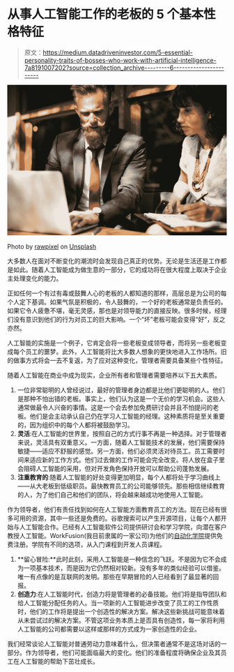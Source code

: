# 从事人工智能工作的老板的 5 个基本性格特征

> 原文：<https://medium.datadriveninvestor.com/5-essential-personality-traits-of-bosses-who-work-with-artificial-intelligence-7a8191007202?source=collection_archive---------6----------------------->

![](img/056f4bf17168090ef64ea560fb769098.png)

Photo by [rawpixel](https://unsplash.com/@rawpixel?utm_source=medium&utm_medium=referral) on [Unsplash](https://unsplash.com?utm_source=medium&utm_medium=referral)

大多数人在面对不断变化的潮流时会发现自己真正的优势。无论是生活还是工作都是如此。随着人工智能成为做生意的一部分，它的成功将在很大程度上取决于企业主处理变化的能力。

正如任何一个有过有毒或鼓舞人心的老板的人都知道的那样，高层总是为公司的每个人定下基调。如果气氛是积极的，令人鼓舞的，一个好的老板通常是负责任的。如果它令人疲惫不堪，毫无灵感，那也是对领导能力的直接反映。很多时候，经理们没有意识到他们的行为对员工的巨大影响。一个“坏”老板可能会变得“好”，反之亦然。

人工智能的实施是一个例子，它肯定会将一些老板变成领导者，而将另一些老板变成每个员工的噩梦。此外，人工智能将比大多数人想象的更快地进入工作场所。旧的做事方式将会一去不复返，为了应对这种变化，管理者需要具备某些个性特征。

随着人工智能在商业中成为现实，企业所有者和管理者需要培养以下五大素质。

1.  一位非常聪明的人曾经说过，最好的管理者身边都是比他们更聪明的人。他们是那种不怕出错的老板。事实上，他们认为这是一个无价的学习机会。这些人通常做最令人兴奋的事情。这是一个会去参加免费研讨会并且不怕提问的老板。他们是会主动承认自己仍在学习人工智能的经理。这种素质将是至关重要的，因为组织中的每个人都将被鼓励学习。
2.  **灵活**:在人工智能的世界里，按照自己的方式行事不再是一种选择。对于管理者来说，灵活具有双重意义。一方面，随着人工智能技术的发展，他们需要保持敏捷——适应不舒服的感觉。另一方面，他们必须灵活对待员工。员工需要时间来适应新的工作方式。他们过去做的工作可能会完全改变。将人放在盒子里会阻碍人工智能的采用，但对开发角色保持开放可以帮助公司蓬勃发展。
3.  **注重教育的**:随着人工智能的好处变得更加明显，每个人都将处于学习曲线上——从大老板到低级职员。最快教育员工的公司能够领先。那些相信继续教育的人，为了他们自己和他们的团队，将会越来越成功地使用人工智能。

作为领导者，他们有责任找到如何在人工智能方面教育员工的方法。现在已经有很多可用的资源，其中一些还是免费的。谷歌搜索可以产生开源项目，让每个人都开始与人工智能合作。已经有人工智能软件公司提供研讨会和学习学院，向潜在客户教授人工智能。WorkFusion(我目前隶属的一家公司)为他们的[自动化学院](https://automationacademy.com/?utm_source=Medium&utm_medium=Blog&utm_campaign=Aleksandra%252520Bulatskaya&utm_term=Automation%252520Academy&utm_content=5%252520Essential%252520Personality%252520Traits%252520of%252520Bosses%252520Who%252520Work%252520With%252520Artificial%252520Intelligence)提供免费注册。学院有不同的选项，从入门课程到开发人员课程。

1.  **留心冒险:**此时此刻，采用人工智能是一种信念的飞跃。不是因为它不会成为一项基本技术，而是因为它仍然相对较新。没有多年的类似经验可以借鉴。唯一有点像的是互联网的发明。那些在早期冒险的人已经看到了最显著的回报。
2.  **创造力**:在人工智能时代，创造力将是管理者的必备技能。他们将是指导团队和给人工智能分配任务的人。当一项新的人工智能进步改变了员工的工作性质时，他们的工作将是提出一个创造性的解决方案。解决这些新挑战可能意味着从未尝试过的解决方案。不管这项业务本质上是否具有创造性，每一家将利用人工智能的公司都需要以这样或那样的方式成为一家创造性的企业。

我们经常谈论人工智能对普通劳动力意味着什么，但决策者通常不是这场对话的一部分。作为领导者，他们可能面临最大的变化。他们的准备程度将确保企业及其员工在人工智能的帮助下茁壮成长。
